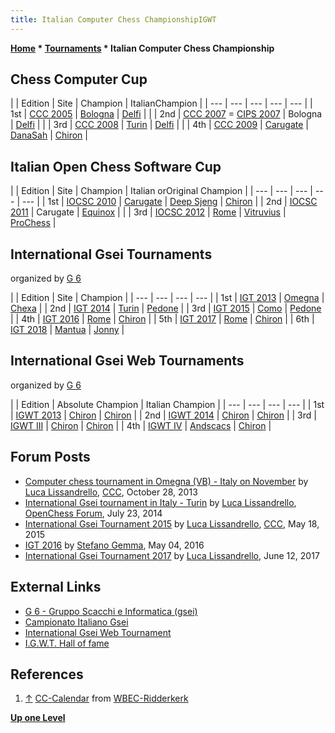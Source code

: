 ```yaml
---
title: Italian Computer Chess ChampionshipIGWT
---
```

**[Home](Home "Home") \* [Tournaments](Tournaments_and_Matches "Tournaments and Matches") \* Italian Computer Chess Championship**



## Chess Computer Cup




|  |  Edition
 |  Site
 |  Champion
 |  ItalianChampion
 |
| --- | --- | --- | --- | --- |
|  1st
 | [CCC 2005](CCC_2005 "CCC 2005") | [Bologna](https://en.wikipedia.org/wiki/Bologna) | [Delfi](Delfi "Delfi") |  |
|  2nd
 | [CCC 2007](CCC_2007 "CCC 2007") = [CIPS 2007](CIPS_2007 "CIPS 2007") |  Bologna
 | [Delfi](Delfi "Delfi") |  |
|  3rd
 | [CCC 2008](CCC_2008 "CCC 2008") | [Turin](https://en.wikipedia.org/wiki/Turin) | [Delfi](Delfi "Delfi") |  |
|  4th
 | [CCC 2009](CCC_2009 "CCC 2009") | [Carugate](https://en.wikipedia.org/wiki/Carugate) | [DanaSah](DanaSah "DanaSah") | [Chiron](Chiron "Chiron") |






## Italian Open Chess Software Cup




|  |  Edition
 |  Site
 |  Champion
 |  Italian orOriginal Champion
 |
| --- | --- | --- | --- | --- |
|  1st
 | [IOCSC 2010](IOCSC_2010 "IOCSC 2010") | [Carugate](https://en.wikipedia.org/wiki/Carugate) | [Deep Sjeng](Deep_Sjeng "Deep Sjeng") | [Chiron](Chiron "Chiron") |
|  2nd
 | [IOCSC 2011](IOCSC_2011 "IOCSC 2011") |  Carugate
 | [Equinox](Equinox "Equinox") |  |
|  3rd
 | [IOCSC 2012](IOCSC_2012 "IOCSC 2012") | [Rome](https://en.wikipedia.org/wiki/Rome) | [Vitruvius](Vitruvius "Vitruvius") | [ProChess](ProChess_IT "ProChess IT") |






## International Gsei Tournaments


organized by [G 6](G_6 "G 6")





|  |  Edition
 |  Site
 |  Champion
 |
| --- | --- | --- | --- |
|  1st
 | [IGT 2013](IGT_2013 "IGT 2013") | [Omegna](https://en.wikipedia.org/wiki/Omegna) | [Chexa](Chexa "Chexa") |
|  2nd
 | [IGT 2014](IGT_2014 "IGT 2014") | [Turin](https://en.wikipedia.org/wiki/Turin) | [Pedone](Pedone "Pedone") |
|  3rd
 | [IGT 2015](IGT_2015 "IGT 2015") | [Como](https://en.wikipedia.org/wiki/Como) | [Pedone](Pedone "Pedone") |
|  4th
 | [IGT 2016](IGT_2016 "IGT 2016") | [Rome](https://en.wikipedia.org/wiki/Rome) | [Chiron](Chiron "Chiron") |
|  5th
 | [IGT 2017](IGT_2017 "IGT 2017") | [Rome](https://en.wikipedia.org/wiki/Rome) | [Chiron](Chiron "Chiron") |
|  6th
 | [IGT 2018](IGT_2018 "IGT 2018") | [Mantua](https://en.wikipedia.org/wiki/Mantua) | [Jonny](Jonny "Jonny") |






## International Gsei Web Tournaments


organized by [G 6](G_6 "G 6")





|  |  Edition
 |  Absolute Champion
 |  Italian Champion
 |
| --- | --- | --- | --- |
|  1st
 | [IGWT 2013](IGWT_2013 "IGWT 2013") | [Chiron](Chiron "Chiron") | [Chiron](Chiron "Chiron") |
|  2nd
 | [IGWT 2014](IGWT_2014 "IGWT 2014") | [Chiron](Chiron "Chiron") | [Chiron](Chiron "Chiron") |
|  3rd
 | [IGWT III](IGWT_III "IGWT III") | [Chiron](Chiron "Chiron") | [Chiron](Chiron "Chiron") |
|  4th
 | [IGWT IV](IGWT_IV "IGWT IV") | [Andscacs](Andscacs "Andscacs") | [Chiron](Chiron "Chiron") |


## Forum Posts


* [Computer chess tournament in Omegna (VB) - Italy on November](http://www.talkchess.com/forum/viewtopic.php?t=49860) by [Luca Lissandrello](Luca_Lissandrello "Luca Lissandrello"), [CCC](CCC "CCC"), October 28, 2013
* [International Gsei tournament in Italy - Turin](http://www.open-chess.org/viewtopic.php?f=4&t=2688) by [Luca Lissandrello](Luca_Lissandrello "Luca Lissandrello"), [OpenChess Forum](Computer_Chess_Forums "Computer Chess Forums"), July 23, 2014
* [International Gsei Tournament 2015](http://www.talkchess.com/forum/viewtopic.php?t=56403) by [Luca Lissandrello](Luca_Lissandrello "Luca Lissandrello"), [CCC](CCC "CCC"), May 18, 2015
* [IGT 2016](http://www.talkchess.com/forum/viewtopic.php?t=60047) by [Stefano Gemma](Stefano_Gemma "Stefano Gemma"), May 04, 2016
* [International Gsei Tournament 2017](http://www.talkchess.com/forum/viewtopic.php?t=64272) by [Luca Lissandrello](Luca_Lissandrello "Luca Lissandrello"), June 12, 2017


## External Links


* [G 6 - Gruppo Scacchi e Informatica (gsei)](http://www.g-sei.org/)
* [Campionato Italiano Gsei](http://www.g-sei.org/campionato-italiano-gsei/)
* [International Gsei Web Tournament](http://www.g-sei.org/i-g-w-t/)
* [I.G.W.T. Hall of fame](http://www.g-sei.org/wp-content/IGWT_/Storico/hof.html)


## References


1. <a id="cite-ref-1" href="#cite-note-1">↑</a> [CC-Calendar](http://wbec-ridderkerk.nl/html/CC-Calendar.htm) from [WBEC-Ridderkerk](WBEC "WBEC")

**[Up one Level](Tournaments_and_Matches "Tournaments and Matches")**







 
